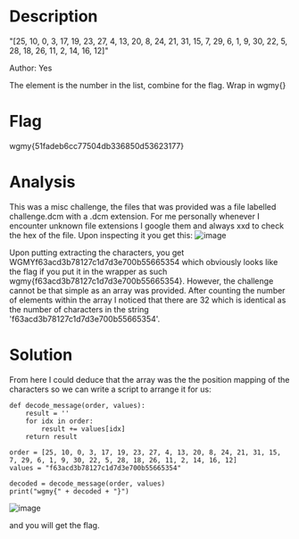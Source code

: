 # Description


"[25, 10, 0, 3, 17, 19, 23, 27, 4, 13, 20, 8, 24, 21, 31, 15, 7, 29, 6, 1, 9, 30, 22, 5, 28, 18, 26, 11, 2, 14, 16, 12]"

Author: Yes

The element is the number in the list, combine for the flag. Wrap in wgmy{}

# Flag
wgmy{51fadeb6cc77504db336850d53623177}


# Analysis
This was a misc challenge, the files that was provided was a file labelled challenge.dcm with a .dcm extension. For me personally whenever I encounter unknown file extensions I google them and always xxd to check the hex of the file. Upon inspecting it you get this:
![image](https://github.com/user-attachments/assets/8048e9de-383f-4c21-8dc3-06d6b68e52c0)


Upon putting extracting the characters, you get WGMYf63acd3b78127c1d7d3e700b55665354 which obviously looks like the flag if you put it in the wrapper as such wgmy{f63acd3b78127c1d7d3e700b55665354}. However, the challenge cannot be that simple as an array was provided. After counting the number of elements within the array I noticed that there are 32 which is identical as the number of characters in the string 'f63acd3b78127c1d7d3e700b55665354'.
# Solution
From here I could deduce that the array was the the position mapping of the characters so we can write a script to arrange it for us:
```
def decode_message(order, values):
    result = ''
    for idx in order:
        result += values[idx]
    return result

order = [25, 10, 0, 3, 17, 19, 23, 27, 4, 13, 20, 8, 24, 21, 31, 15, 7, 29, 6, 1, 9, 30, 22, 5, 28, 18, 26, 11, 2, 14, 16, 12]
values = "f63acd3b78127c1d7d3e700b55665354"

decoded = decode_message(order, values)
print("wgmy{" + decoded + "}")
```

![image](https://github.com/user-attachments/assets/ece041a9-0492-49a0-bd47-d68f0430e757)

and you will get the flag.
